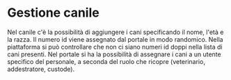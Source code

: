 # Gestione canile
Nel canile c'è la possibilità di aggiungere i cani specificando il nome, l'età e la razza. 
Il numero id viene assegnato dal portale in modo randomico. Nella piattaforma si può controllare che non ci siano numeri id doppi nella lista di cani presenti.
Nel portale si ha la possibilità di assegnare i cani a un utente specifico del personale, a seconda del ruolo che ricopre (veterinario, addestratore, custode).

 
